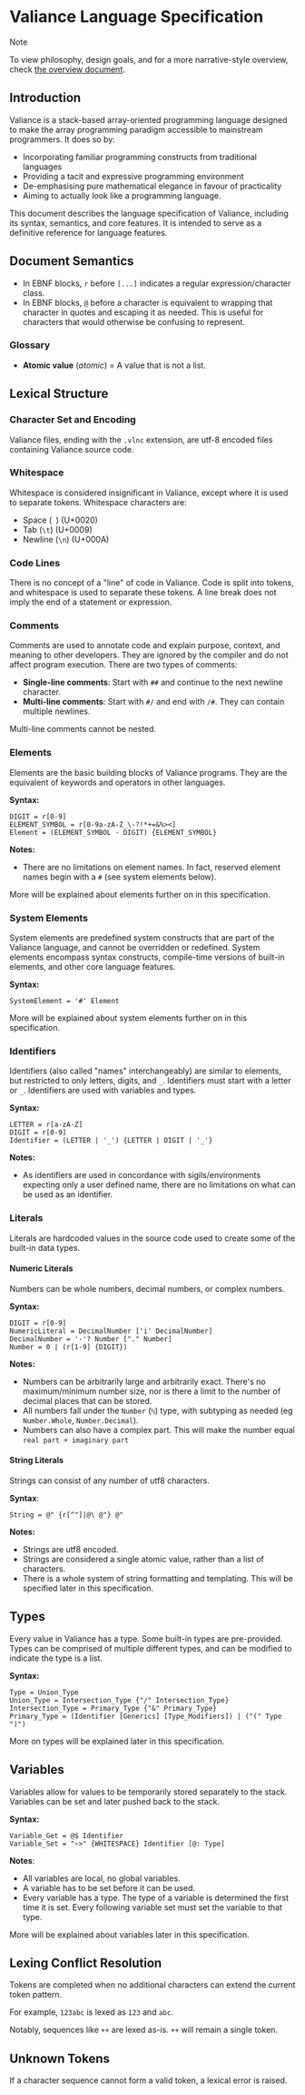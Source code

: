 # Valiance Language Specification

> [!NOTE]
> To view philosophy, design goals, and for a more narrative-style
> overview, check [the overview document](overview.md).

## Introduction

Valiance is a stack-based array-oriented programming language designed to make the
array programming paradigm accessible to mainstream programmers. It does
so by:

- Incorporating familiar programming constructs from traditional languages
- Providing a tacit and expressive programming environment
- De-emphasising pure mathematical elegance in favour of practicality
- Aiming to actually look like a programming language.

This document describes the language specification of Valiance, including its syntax,
semantics, and core features. It is intended to serve as a definitive reference for
language features.

## Document Semantics

- In EBNF blocks, `r` before `[...]` indicates a regular expression/character class.
- In EBNF blocks, `@` before a character is equivalent to wrapping that character in quotes and escaping it as needed. This is useful for characters that would otherwise be confusing to represent.

### Glossary

- **Atomic value** (_atomic_) = A value that is not a list. 

## Lexical Structure

### Character Set and Encoding

Valiance files, ending with the `.vlnc` extension, are utf-8 encoded files containing Valiance source code.

### Whitespace

Whitespace is considered insignificant in Valiance, except where it is used to separate tokens. Whitespace characters are:

- Space (` `) (U+0020)
- Tab (`\t`) (U+0009)
- Newline (`\n`) (U+000A)

### Code Lines

There is no concept of a "line" of code in Valiance. Code is split into tokens, and whitespace is used to separate these tokens. A line break does not imply the end of a statement or expression.

### Comments

Comments are used to annotate code and explain purpose, context, and meaning to other developers. They are ignored by the compiler and do not affect program execution. There are two types of comments:

- **Single-line comments**: Start with `##` and continue to the next newline character.
- **Multi-line comments**: Start with `#/` and end with `/#`. They can contain multiple newlines.

Multi-line comments cannot be nested.

### Elements

Elements are the basic building blocks of Valiance programs. They are the equivalent of keywords and operators in other languages.

**Syntax:**

```ebnf
DIGIT = r[0-9]
ELEMENT_SYMBOL = r[0-9a-zA-Z_\-?!*+=&%><]
Element = (ELEMENT_SYMBOL - DIGIT) {ELEMENT_SYMBOL}
```

**Notes:**

- There are no limitations on element names. In fact, reserved element names begin with a `#` (see system elements below).

More will be explained about elements further on in this specification.

### System Elements

System elements are predefined system constructs that are part of the Valiance language, and cannot be overridden or redefined. System elements encompass syntax constructs, compile-time versions of built-in elements, and other core language features.

**Syntax:**

```ebnf
SystemElement = '#' Element
```

More will be explained about system elements further on in this specification.

### Identifiers

Identifiers (also called "names" interchangeably) are similar to elements, but restricted to only letters, digits, and `_`. Identifiers must start with a letter or `_`. Identifiers are used with variables and types.

**Syntax:**

```ebnf
LETTER = r[a-zA-Z]
DIGIT = r[0-9]
Identifier = (LETTER | '_') {LETTER | DIGIT | '_'}
```

**Notes:**

- As identifiers are used in concordance with sigils/environments expecting only a user defined name, there are no limitations on what can be used as an identifier.

### Literals

Literals are hardcoded values in the source code used to create some of the built-in data types.

#### Numeric Literals

Numbers can be whole numbers, decimal numbers, or complex numbers.

**Syntax:**

```ebnf
DIGIT = r[0-9]
NumericLiteral = DecimalNumber ['i' DecimalNumber]
DecimalNumber = '-'? Number ["." Number]
Number = 0 | (r[1-9] {DIGIT})
```

**Notes:**

- Numbers can be arbitrarily large and arbitrarily exact. There's no maximum/minimum number size, nor is there a limit to the number of decimal places that can be stored. 
- All numbers fall under the `Number` (`ℕ`) type, with subtyping as needed (eg `Number.Whole`, `Number.Decimal`).
- Numbers can also have a complex part. This will make the number equal `real part + imaginary part`

#### String Literals

Strings can consist of any number of utf8 characters. 

**Syntax**:

```ebnf
String = @" {r[^"]|@\ @"} @"
```

**Notes:**

- Strings are utf8 encoded. 
- Strings are considered a single atomic value, rather than a list of characters.
- There is a whole system of string formatting and templating. This will be specified later in this specification. 

## Types

Every value in Valiance has a type. Some built-in types are pre-provided. Types can be comprised of multiple different types, and can be modified to indicate the type is a list.

**Syntax:**

```ebnf
Type = Union_Type
Union_Type = Intersection_Type {"/" Intersection_Type}
Intersection_Type = Primary_Type {"&" Primary_Type}
Primary_Type = (Identifier [Generics] [Type_Modifiers]) | ("(" Type ")")
```

More on types will be explained later in this specification. 

## Variables

Variables allow for values to be temporarily stored separately to the stack. Variables can be set and later pushed back to the stack. 

**Syntax:**

```ebnf
Variable_Get = @$ Identifier
Variable_Set = "~>" {WHITESPACE} Identifier [@: Type]
```

**Notes**:

- All variables are local, no global variables. 
- A variable has to be set before it can be used.
- Every variable has a type. The type of a variable is determined the first time it is set. Every following variable set must set the variable to that type. 

More will be explained about variables later in this specification.

## Lexing Conflict Resolution

Tokens are completed when no additional characters can extend the current token pattern.

For example, `123abc` is lexed as `123` and `abc`.

Notably, sequences like `++` are lexed as-is. `++` will remain a single token. 


## Unknown Tokens

If a character sequence cannot form a valid token, a lexical error is raised.